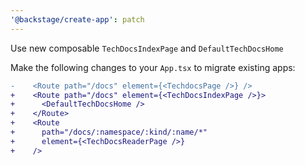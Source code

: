```yaml
---
'@backstage/create-app': patch
---
```


Use new composable `TechDocsIndexPage` and `DefaultTechDocsHome`

Make the following changes to your `App.tsx` to migrate existing apps:

```diff
-    <Route path="/docs" element={<TechdocsPage />} />
+    <Route path="/docs" element={<TechDocsIndexPage />}>
+      <DefaultTechDocsHome />
+    </Route>
+    <Route
+      path="/docs/:namespace/:kind/:name/*"
+      element={<TechDocsReaderPage />}
+    />
```
